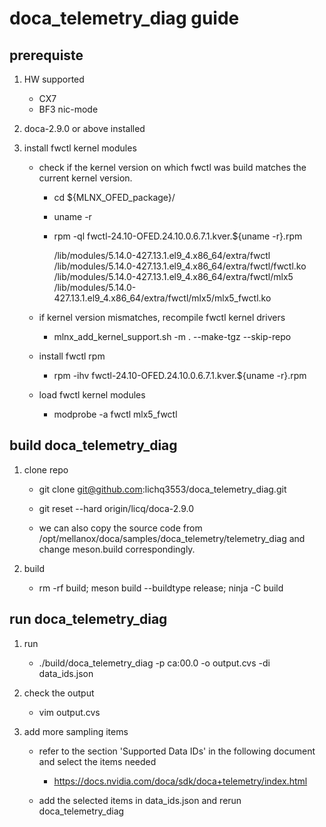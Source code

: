# doca_telemetry_diag guide

## prerequiste
1. HW supported
	- CX7
	- BF3 nic-mode
2. doca-2.9.0 or above installed

3. install fwctl kernel modules
	- check if the kernel version on which fwctl was build matches the current kernel version.
		- cd ${MLNX_OFED_package}/
		- uname -r
		- rpm -ql fwctl-24.10-OFED.24.10.0.6.7.1.kver.${uname -r}.rpm

			/lib/modules/5.14.0-427.13.1.el9_4.x86_64/extra/fwctl
			/lib/modules/5.14.0-427.13.1.el9_4.x86_64/extra/fwctl/fwctl.ko
			/lib/modules/5.14.0-427.13.1.el9_4.x86_64/extra/fwctl/mlx5
			/lib/modules/5.14.0-427.13.1.el9_4.x86_64/extra/fwctl/mlx5/mlx5_fwctl.ko
	- if kernel version mismatches, recompile fwctl kernel drivers
		- mlnx_add_kernel_support.sh -m . --make-tgz --skip-repo

	- install fwctl rpm
		- rpm -ihv fwctl-24.10-OFED.24.10.0.6.7.1.kver.${uname -r}.rpm

	- load fwctl kernel modules
		- modprobe -a fwctl mlx5_fwctl

## build doca_telemetry_diag
1. clone repo
	- git clone git@github.com:lichq3553/doca_telemetry_diag.git
	- git reset --hard origin/licq/doca-2.9.0

	- we can also copy the source code from /opt/mellanox/doca/samples/doca_telemetry/telemetry_diag and change meson.build correspondingly.

2. build
	- rm -rf build; meson build --buildtype release; ninja -C build

## run doca_telemetry_diag
1. run
	- ./build/doca_telemetry_diag -p ca:00.0 -o output.cvs -di data_ids.json

2. check the output
	- vim output.cvs

3. add more sampling items
	- refer to the section 'Supported Data IDs' in the following document and select the items needed
		- https://docs.nvidia.com/doca/sdk/doca+telemetry/index.html

	- add the selected items in data_ids.json and rerun doca_telemetry_diag

